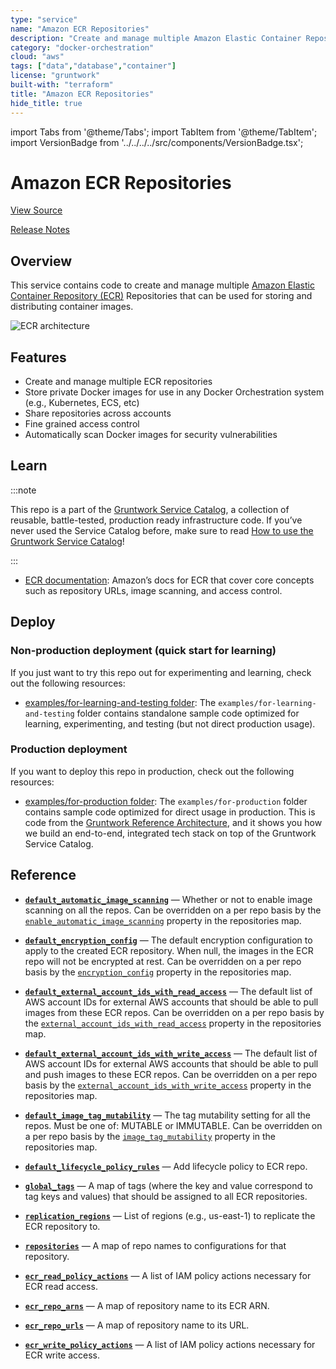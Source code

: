 ```yaml
---
type: "service"
name: "Amazon ECR Repositories"
description: "Create and manage multiple Amazon Elastic Container Repository (ECR) Repositories that can be used to store your Docker images."
category: "docker-orchestration"
cloud: "aws"
tags: ["data","database","container"]
license: "gruntwork"
built-with: "terraform"
title: "Amazon ECR Repositories"
hide_title: true
---
```


import Tabs from '@theme/Tabs';
import TabItem from '@theme/TabItem';
import VersionBadge from '../../../../src/components/VersionBadge.tsx';

<VersionBadge version="0.78.1" lastModifiedVersion="0.40.1"/>

# Amazon ECR Repositories


<a href="https://github.com/gruntwork-io/terraform-aws-service-catalog/tree/master/modules/data-stores/ecr-repos" className="link-button">View Source</a>

<a href="https://github.com/gruntwork-io/terraform-aws-service-catalog/releases?q=data-stores%2Fecr-repos" className="link-button" title="Release notes for only the service catalog versions which impacted this service.">Release Notes</a>

## Overview

This service contains code to create and manage multiple [Amazon Elastic Container Repository (ECR)](https://aws.amazon.com/ecr/)
Repositories that can be used for storing and distributing container images.

![ECR architecture](/img/reference/services/data-storage/ecr-architecture.png)

## Features

*   Create and manage multiple ECR repositories
*   Store private Docker images for use in any Docker Orchestration system (e.g., Kubernetes, ECS, etc)
*   Share repositories across accounts
*   Fine grained access control
*   Automatically scan Docker images for security vulnerabilities

## Learn

:::note

This repo is a part of the [Gruntwork Service Catalog](https://github.com/gruntwork-io/terraform-aws-service-catalog/),
a collection of reusable, battle-tested, production ready infrastructure code.
If you’ve never used the Service Catalog before, make sure to read
[How to use the Gruntwork Service Catalog](https://docs.gruntwork.io/reference/services/intro/overview)!

:::

*   [ECR documentation](https://docs.aws.amazon.com/AmazonECR/latest/userguide/what-is-ecr.html): Amazon’s docs for ECR
    that cover core concepts such as repository URLs, image scanning, and access control.

## Deploy

### Non-production deployment (quick start for learning)

If you just want to try this repo out for experimenting and learning, check out the following resources:

*   [examples/for-learning-and-testing folder](https://github.com/gruntwork-io/terraform-aws-service-catalog/tree/master/examples/for-learning-and-testing): The
    `examples/for-learning-and-testing` folder contains standalone sample code optimized for learning, experimenting, and
    testing (but not direct production usage).

### Production deployment

If you want to deploy this repo in production, check out the following resources:

*   [examples/for-production folder](https://github.com/gruntwork-io/terraform-aws-service-catalog/tree/master/examples/for-production): The `examples/for-production` folder contains sample code
    optimized for direct usage in production. This is code from the
    [Gruntwork Reference Architecture](https://gruntwork.io/reference-architecture/), and it shows you how we build an
    end-to-end, integrated tech stack on top of the Gruntwork Service Catalog.

## Reference

<Tabs>
<TabItem value="inputs" label="Inputs" default>

<a name="default_automatic_image_scanning" className="snap-top"></a>

* [**`default_automatic_image_scanning`**](#default_automatic_image_scanning) &mdash; Whether or not to enable image scanning on all the repos. Can be overridden on a per repo basis by the [`enable_automatic_image_scanning`](#enable_automatic_image_scanning) property in the repositories map.

<a name="default_encryption_config" className="snap-top"></a>

* [**`default_encryption_config`**](#default_encryption_config) &mdash; The default encryption configuration to apply to the created ECR repository. When null, the images in the ECR repo will not be encrypted at rest. Can be overridden on a per repo basis by the [`encryption_config`](#encryption_config) property in the repositories map.

<a name="default_external_account_ids_with_read_access" className="snap-top"></a>

* [**`default_external_account_ids_with_read_access`**](#default_external_account_ids_with_read_access) &mdash; The default list of AWS account IDs for external AWS accounts that should be able to pull images from these ECR repos. Can be overridden on a per repo basis by the [`external_account_ids_with_read_access`](#external_account_ids_with_read_access) property in the repositories map.

<a name="default_external_account_ids_with_write_access" className="snap-top"></a>

* [**`default_external_account_ids_with_write_access`**](#default_external_account_ids_with_write_access) &mdash; The default list of AWS account IDs for external AWS accounts that should be able to pull and push images to these ECR repos. Can be overridden on a per repo basis by the [`external_account_ids_with_write_access`](#external_account_ids_with_write_access) property in the repositories map.

<a name="default_image_tag_mutability" className="snap-top"></a>

* [**`default_image_tag_mutability`**](#default_image_tag_mutability) &mdash; The tag mutability setting for all the repos. Must be one of: MUTABLE or IMMUTABLE. Can be overridden on a per repo basis by the [`image_tag_mutability`](#image_tag_mutability) property in the repositories map.

<a name="default_lifecycle_policy_rules" className="snap-top"></a>

* [**`default_lifecycle_policy_rules`**](#default_lifecycle_policy_rules) &mdash; Add lifecycle policy to ECR repo.

<a name="global_tags" className="snap-top"></a>

* [**`global_tags`**](#global_tags) &mdash; A map of tags (where the key and value correspond to tag keys and values) that should be assigned to all ECR repositories.

<a name="replication_regions" className="snap-top"></a>

* [**`replication_regions`**](#replication_regions) &mdash; List of regions (e.g., us-east-1) to replicate the ECR repository to.

<a name="repositories" className="snap-top"></a>

* [**`repositories`**](#repositories) &mdash; A map of repo names to configurations for that repository.

</TabItem>
<TabItem value="outputs" label="Outputs">

<a name="ecr_read_policy_actions" className="snap-top"></a>

* [**`ecr_read_policy_actions`**](#ecr_read_policy_actions) &mdash; A list of IAM policy actions necessary for ECR read access.

<a name="ecr_repo_arns" className="snap-top"></a>

* [**`ecr_repo_arns`**](#ecr_repo_arns) &mdash; A map of repository name to its ECR ARN.

<a name="ecr_repo_urls" className="snap-top"></a>

* [**`ecr_repo_urls`**](#ecr_repo_urls) &mdash; A map of repository name to its URL.

<a name="ecr_write_policy_actions" className="snap-top"></a>

* [**`ecr_write_policy_actions`**](#ecr_write_policy_actions) &mdash; A list of IAM policy actions necessary for ECR write access.

</TabItem>
</Tabs>


<!-- ##DOCS-SOURCER-START
{"sourcePlugin":"service-catalog-api","hash":"4d565d9bb10a669e40e77a70f15b43ec"}
##DOCS-SOURCER-END -->
